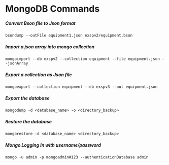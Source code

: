 
# MongoDB Commands

##### Convert Bson file to Json format
```
bsondump --outFile equipment1.json exspv2/equipment.bson
```
##### Import a json array into mongo collection
```
mongoimport --db exspv2 --collection equipment --file equipment.json --jsonArray
```
##### Export a collection as Json file
```
mongoexport --collection equipment --db exspv3 --out equipment.json
```
##### Export the database
```
mongodump -d <database_name> -o <directory_backup>
```
##### Restore the database
```
mongorestore -d <database_name> <directory_backup>
```
##### Mongo Logging In with username/password
```
mongo -u admin -p mongoadmin#123 --authenticationDatabase admin
```